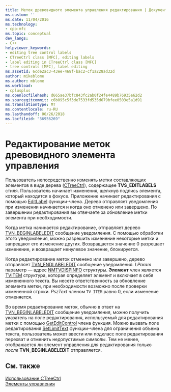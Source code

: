 ```yaml
---
title: Меток древовидного элемента управления редактирования | Документы Microsoft
ms.custom: ''
ms.date: 11/04/2016
ms.technology:
- cpp-mfc
ms.topic: conceptual
dev_langs:
- C++
helpviewer_keywords:
- editing tree control labels
- CTreeCtrl class [MFC], editing labels
- label editing in CTreeCtrl class [MFC]
- tree controls [MFC], label editing
ms.assetid: 6cde2ac3-43ee-468f-bac2-cf1a228ad32d
author: mikeblome
ms.author: mblome
ms.workload:
- cplusplus
ms.openlocfilehash: d665ae37bfc843fc2ab0f24fe4489b76935e62d2
ms.sourcegitcommit: c6b095c5f3de7533fd535d679bfee0503e5a1d91
ms.translationtype: MT
ms.contentlocale: ru-RU
ms.lasthandoff: 06/26/2018
ms.locfileid: "36956269"
---
```

# <a name="tree-control-label-editing"></a>Редактирование меток древовидного элемента управления
Пользователь непосредственно изменять метки составляющих элементов в виде дерева ([CTreeCtrl](../mfc/reference/ctreectrl-class.md)), содержащее **TVS_EDITLABELS** стиля. Пользователь начинает изменения, щелкнув подпись элемента, который находится в фокусе. Приложение начинает редактирования с помощью [EditLabel](../mfc/reference/ctreectrl-class.md#editlabel) функции-члена. Дерево отправляет уведомления при изменении начинается и когда оно отменено или завершено. По завершении редактирования вы отвечаете за обновление метки элемента при необходимости.  
  
 Когда метка начинается редактирование, отправляет дерево [TVN_BEGINLABELEDIT](http://msdn.microsoft.com/library/windows/desktop/bb773506) сообщение уведомления. С помощью обработки этого уведомления, можно разрешить изменение некоторые метки и запрещают его изменение других. Возвращается значение 0 разрешает изменение, и возвращает ненулевое значение, блокируется.  
  
 Когда редактирование меток отменено или завершено, дерево отправляет [TVN_ENDLABELEDIT](http://msdn.microsoft.com/library/windows/desktop/bb773515) сообщение уведомления. *LParam* параметр — адрес [NMTVDISPINFO](http://msdn.microsoft.com/library/windows/desktop/bb773418) структуры. **Элемент** член является [TVITEM](http://msdn.microsoft.com/library/windows/desktop/bb773456) структура, которая определяет элемент и включает в себя измененного текста. Вы несете ответственность за обновление элемента метки, при необходимости возможно после проверки измененной строки. *PszText* членом `TV_ITEM` равно 0, если изменение отменяется.  
  
 Во время редактирование меток, обычно в ответ на [TVN_BEGINLABELEDIT](http://msdn.microsoft.com/library/windows/desktop/bb773506) сообщение уведомления, можно получить указатель на поле редактирования, используемый для редактирования метки с помощью [GetEditControl](../mfc/reference/ctreectrl-class.md#geteditcontrol) члена функция. Можно вызвать поле редактирования [SetLimitText](../mfc/reference/cedit-class.md#setlimittext) функции-члена для ограничения объема текста, пользователь может ввести или подкласс поле редактирования перехват и отменить недопустимые символы. Тем не менее, отображается ли элемент управления для редактирования только *после* **TVN_BEGINLABELEDIT** отправляется.  
  
## <a name="see-also"></a>См. также  
 [Использование CTreeCtrl](../mfc/using-ctreectrl.md)   
 [Элементы управления](../mfc/controls-mfc.md)

